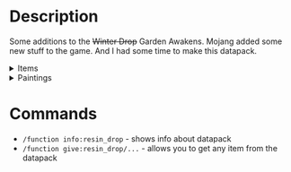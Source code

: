 # Description
Some additions to the ~~Winter Drop~~ Garden Awakens. Mojang added some new stuff to the game. And I had some time to make this datapack.

<details>
<summary>Items</summary>

## Resin Items
I don't know why these items exist... But why not. All of these items are unbreakable.
- All resin items can be crafted from Resin Bricks.
- Resin tools have a bit less mining efficiency than iron and can only mine blocks that are wooden tools can

## Creaking Heart Chestplate
- Can be crafted from 3 Creaking Hearts and 5 Pale Oak Wood blocks
- When you put it on it activates and can't be taken off. Only destroyed or... if you die, and it's not a good solution in Hardcore mode.
- When mob or player dies wearing it, chestplate disappears and summons Creaking which can exist without Creaking Heart block. So this Creaking won't disappear, and you can use it for for redstone mechanisms. And you can kill it.
- Doesn't work on Peaceful difficulty



## 1st April Items
I took some item textures from 24w14potato snapshot. So here some items available only using commands:
- Amber Gem
- Toxic Resin

</details>


<details>
<summary>Paintings</summary>

There are 2 new paintings which are just edits of Unpacked.

</details>

# Commands
- ```/function info:resin_drop``` - shows info about datapack
- ```/function give:resin_drop/...``` - allows you to get any item from the datapack
 



